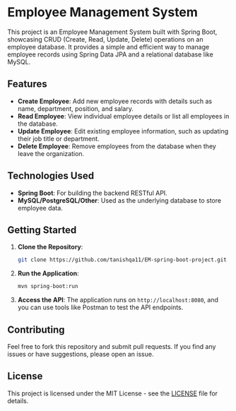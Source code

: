 # Employee Management System

This project is an Employee Management System built with Spring Boot, showcasing CRUD (Create, Read, Update, Delete) operations on an employee database. It provides a simple and efficient way to manage employee records using Spring Data JPA and a relational database like MySQL.

## Features

- **Create Employee**: Add new employee records with details such as name, department, position, and salary.
- **Read Employee**: View individual employee details or list all employees in the database.
- **Update Employee**: Edit existing employee information, such as updating their job title or department.
- **Delete Employee**: Remove employees from the database when they leave the organization.

## Technologies Used

- **Spring Boot**: For building the backend RESTful API.
- **MySQL/PostgreSQL/Other**: Used as the underlying database to store employee data.


## Getting Started

1. **Clone the Repository**: 
    ```bash
    git clone https://github.com/tanishqa11/EM-spring-boot-project.git
    ```


2. **Run the Application**: 
    ```bash
    mvn spring-boot:run
    ```

3. **Access the API**: The application runs on `http://localhost:8080`, and you can use tools like Postman to test the API endpoints.



## Contributing

Feel free to fork this repository and submit pull requests. If you find any issues or have suggestions, please open an issue.

## License

This project is licensed under the MIT License - see the [LICENSE](LICENSE) file for details.
